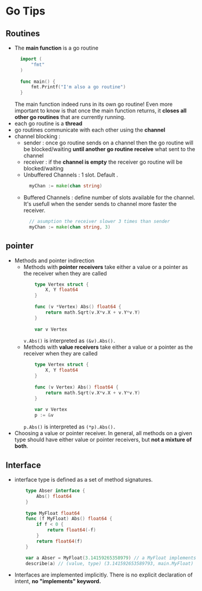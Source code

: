 # Go Tips

## Routines

- The **main function** is a go routine
  ```go
    import (
	    "fmt"
    )
    
    func main() {
	    fmt.Printf("I'm also a go routine")
    }
  ```
  The main function indeed runs in its own go routine! Even more important to know is that once the main function returns, it **closes all other go routines** that are currently running. 
- each go routine is a **thread**
- go routines communicate with each other using the **channel**
- channel blocking :
  - sender : once go routine sends on a channel then the go routine will be blocked/waiting **until another go routine receive** what sent to the channel
  - receiver : if the **channel is empty** the receiver go routine will be blocked/waiting
  - Unbuffered Channels : 1 slot. Default .
    ```go
      myChan := make(chan string)
    ```
  - Buffered Channels : define number of slots available for the channel. It's usefull when the sender sends to channel more faster the receiver.
    ```go
      // asumption the receiver slower 3 times than sender
      myChan := make(chan string, 3)
    ```


## pointer

- Methods and pointer indirection
	-  Methods with **pointer receivers** take either a value or a pointer as the receiver when they are called
		```go
			type Vertex struct {
				X, Y float64
			}
			
			func (v *Vertex) Abs() float64 {
				return math.Sqrt(v.X*v.X + v.Y*v.Y)
			}
			
			var v Vertex
		```
		`v.Abs()` is interpreted as `(&v).Abs().`
	-  Methods with **value receivers** take either a value or a pointer as the receiver when they are called
		```go
			type Vertex struct {
				X, Y float64
			}
			
			func (v Vertex) Abs() float64 {
				return math.Sqrt(v.X*v.X + v.Y*v.Y)
			}
			
			var v Vertex
			p := &v
		```
		`p.Abs()` is interpreted as `(*p).Abs().`
- Choosing a value or pointer receiver. In general, all methods on a given type should have either value or pointer receivers, but **not a mixture of both**.

## Interface

- interface type is defined as a set of method signatures.
	```go
		type Abser interface {
			Abs() float64
		}
		
		type MyFloat float64
		func (f MyFloat) Abs() float64 {
			if f < 0 {
				return float64(-f)
			}
			return float64(f)
		}

		var a Abser = MyFloat(3.14159265358979) // a MyFloat implements Abser
		describe(a) // (value, type) (3.141592653589793, main.MyFloat)
	```
- Interfaces are implemented implicitly. There is no explicit declaration of intent, **no "implements" keyword.**
